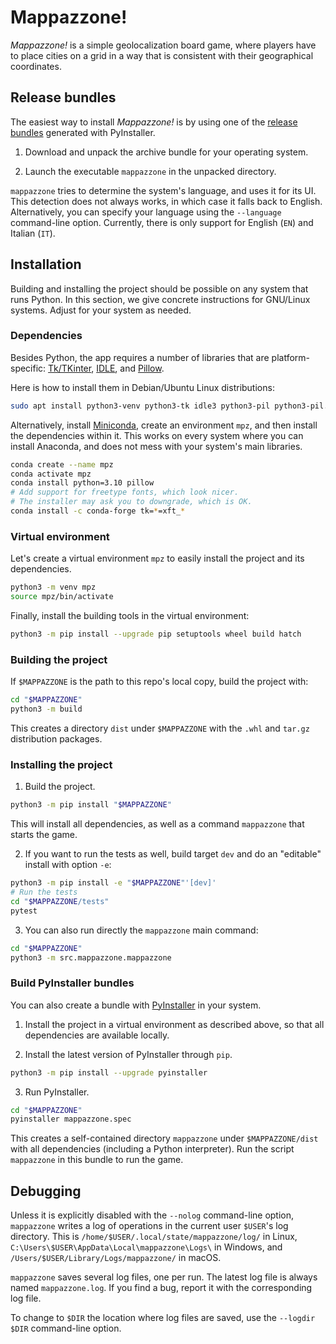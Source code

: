 # Mappazzone!

*Mappazzone!* is a simple geolocalization board game, where players
have to place cities on a grid in a way that is consistent with their
geographical coordinates.

## Release bundles

The easiest way to install *Mappazzone!* is by using one of the
[release bundles](/../../releases/latest) generated with PyInstaller.

1. Download and unpack the archive bundle for your operating system.

2. Launch the executable `mappazzone` in the unpacked directory.

`mappazzone` tries to determine the system's language, and uses it for
its UI. This detection does not always works, in which case it falls
back to English. Alternatively, you can specify your language using
the `--language` command-line option. Currently, there is only support
for English (`EN`) and Italian (`IT`).

## Installation

Building and installing the project should be possible on any system
that runs Python. In this section, we give concrete instructions for
GNU/Linux systems. Adjust for your system as needed.

### Dependencies

Besides Python, the app requires a number of libraries that are
platform-specific:
[Tk/TKinter](https://docs.python.org/3/library/tkinter.html),
[IDLE](https://docs.python.org/3/library/idle.html), and
[Pillow](https://pillow.readthedocs.io/en/stable/).

Here is how to install them in Debian/Ubuntu Linux distributions:

```bash
sudo apt install python3-venv python3-tk idle3 python3-pil python3-pil.imagetk
```

Alternatively, install
[Miniconda](https://docs.conda.io/projects/miniconda/en/latest/miniconda-install.html),
create an environment `mpz`, and then install the dependencies within
it. This works on every system where you can install Anaconda, and
does not mess with your system's main libraries.

```bash
conda create --name mpz
conda activate mpz
conda install python=3.10 pillow
# Add support for freetype fonts, which look nicer.
# The installer may ask you to downgrade, which is OK.
conda install -c conda-forge tk=*=xft_*
```

### Virtual environment

Let's create a virtual environment `mpz` to easily install the project
and its dependencies.

```bash
python3 -m venv mpz
source mpz/bin/activate
```

Finally, install the building tools in the virtual environment:

```bash
python3 -m pip install --upgrade pip setuptools wheel build hatch
```

### Building the project

If `$MAPPAZZONE` is the path to this repo's local copy, build the
project with:

```bash
cd "$MAPPAZZONE"
python3 -m build
```

This creates a directory `dist` under `$MAPPAZZONE` with the `.whl`
and `tar.gz` distribution packages.

### Installing the project

1. Build the project.

```bash
python3 -m pip install "$MAPPAZZONE"
```

This will install all dependencies, as well as a command `mappazzone`
that starts the game.

2. If you want to run the tests as well, build target `dev` and do an
   "editable" install with option `-e`:

```bash
python3 -m pip install -e "$MAPPAZZONE"'[dev]'
# Run the tests
cd "$MAPPAZZONE/tests"
pytest
```

3. You can also run directly the `mappazzone` main command:

```bash
cd "$MAPPAZZONE"
python3 -m src.mappazzone.mappazzone
```

### Build PyInstaller bundles

You can also create a bundle with
[PyInstaller](https://www.pyinstaller.org/) in your system.

1. Install the project in a virtual environment as described above, so
   that all dependencies are available locally.
   
2. Install the latest version of PyInstaller through `pip`.

```bash
python3 -m pip install --upgrade pyinstaller
```

3. Run PyInstaller.

```bash
cd "$MAPPAZZONE"
pyinstaller mappazzone.spec
```

This creates a self-contained directory `mappazzone` under
`$MAPPAZZONE/dist` with all dependencies (including a Python
interpreter). Run the script `mappazzone` in this bundle to run the
game.

## Debugging

Unless it is explicitly disabled with the `--nolog` command-line
option, `mappazzone` writes a log of operations in the current user
`$USER`'s log directory. This is
`/home/$USER/.local/state/mappazzone/log/` in Linux,
`C:\Users\$USER\AppData\Local\mappazzone\Logs\` in Windows, and
`/Users/$USER/Library/Logs/mappazzone/` in macOS.

`mappazzone` saves several log files, one per run. The latest log file
is always named `mappazzone.log`. If you find a bug, report it with
the corresponding log file.

To change to `$DIR` the location where log files are saved, use the
`--logdir $DIR` command-line option.
